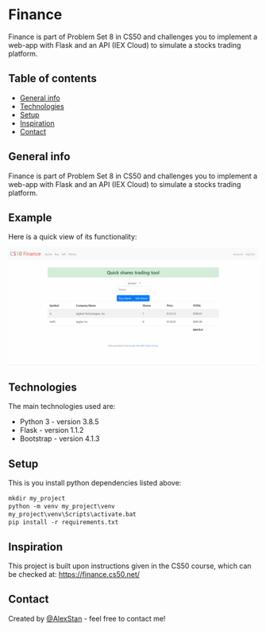 # Finance
Finance is part of Problem Set 8 in CS50 and challenges you to implement a web-app with Flask and an API (IEX Cloud) to simulate a stocks trading platform.


## Table of contents
* [General info](#general-info)
* [Technologies](#technologies)
* [Setup](#setup)
* [Inspiration](#inspiration)
* [Contact](#contact)

## General info
Finance is part of Problem Set 8 in CS50 and challenges you to implement a web-app with Flask and an API (IEX Cloud) to simulate a stocks trading platform.

## Example
Here is a quick view of its functionality:

![Functionality](./finance.gif)


## Technologies
The main technologies used are:
* Python 3 - version 3.8.5
* Flask - version 1.1.2
* Bootstrap - version 4.1.3

## Setup
This is you install python dependencies listed above:
```
mkdir my_project 
python -m venv my_project\venv 
my_project\venv\Scripts\activate.bat
pip install -r requirements.txt 

```


## Inspiration
This project is built upon instructions given in the CS50 course, which can be checked at:
https://finance.cs50.net/


## Contact
Created by [@AlexStan](https://github.com/alexstan12) - feel free to contact me!


